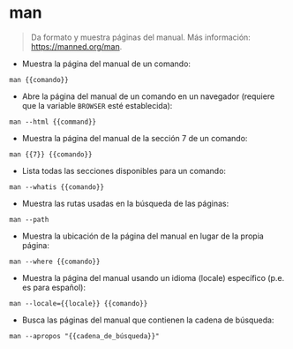 # man

> Da formato y muestra páginas del manual.
> Más información: <https://manned.org/man>.

- Muestra la página del manual de un comando:

`man {{comando}}`

- Abre la página del manual de un comando en un navegador (requiere que la variable `BROWSER` esté establecida):

`man --html {{command}}`

- Muestra la página del manual de la sección 7 de un comando:

`man {{7}} {{comando}}`

- Lista todas las secciones disponibles para un comando:

`man --whatis {{comando}}`

- Muestra las rutas usadas en la búsqueda de las páginas:

`man --path`

- Muestra la ubicación de la página del manual en lugar de la propia página:

`man --where {{comando}}`

- Muestra la página del manual usando un idioma (locale) específico (p.e. es para español):

`man --locale={{locale}} {{comando}}`

- Busca las páginas del manual que contienen la cadena de búsqueda:

`man --apropos "{{cadena_de_búsqueda}}"`
